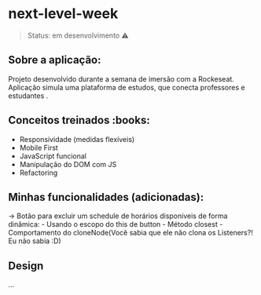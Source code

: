 # next-level-week

> Status: em desenvolvimento :warning:

<h2> Sobre a aplicação:</h2>

Projeto desenvolvido durante a semana de imersão com a Rockeseat. 
Aplicação simula uma plataforma de estudos, que conecta professores e estudantes .


<h2> Conceitos treinados :books:</h2>

- Responsividade (medidas flexíveis)
- Mobile First
- JavaScript funcional
- Manipulação do DOM com JS
- Refactoring


<h2> Minhas funcionalidades (adicionadas):</h2>

-> Botão para excluir um schedule de horários disponíveis de forma dinâmica:
      - Usando o escopo do this de button
      - Método closest
      - Comportamento do cloneNode(Você sabia que ele não clona os Listeners?! Eu não sabia :D)


<h2> Design </h2>

...
